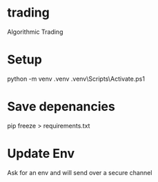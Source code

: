 # trading
Algorithmic Trading


# Setup

python -m venv .venv
.venv\Scripts\Activate.ps1

# Save depenancies

pip freeze > requirements.txt

# Update Env

Ask for an env and will send over a secure channel

